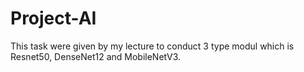 # Project-AI
This task were given by my lecture to conduct 3 type modul which is Resnet50, DenseNet12 and MobileNetV3. 
